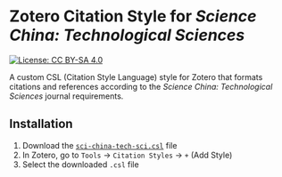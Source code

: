 # Zotero Citation Style for *Science China: Technological Sciences*
[![License: CC BY-SA 4.0](https://img.shields.io/badge/License-CC%20BY--SA%204.0-lightgrey.svg)](https://creativecommons.org/licenses/by-sa/4.0/)

A custom CSL (Citation Style Language) style for Zotero that formats citations and references according to the *Science China: Technological Sciences* journal requirements.

## Installation

1. Download the [`sci-china-tech-sci.csl`](sci-china-tech-sci.csl) file
2. In Zotero, go to `Tools` → `Citation Styles` → `+` (Add Style)
3. Select the downloaded `.csl` file
